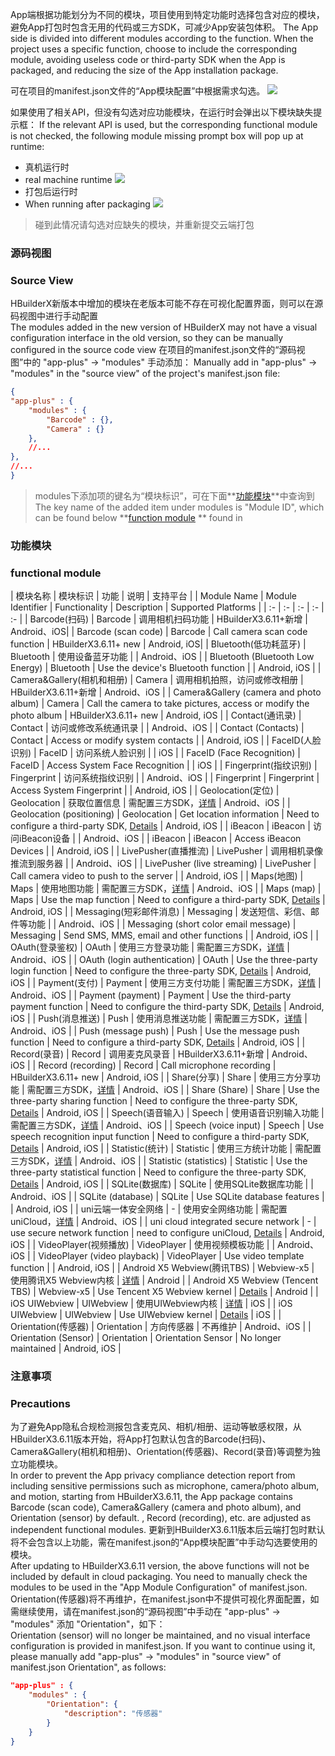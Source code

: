 App端根据功能划分为不同的模块，项目使用到特定功能时选择包含对应的模块，避免App打包时包含无用的代码或三方SDK，可减少App安装包体积。
The App side is divided into different modules according to the function. When the project uses a specific function, choose to include the corresponding module, avoiding useless code or third-party SDK when the App is packaged, and reducing the size of the App installation package.

可在项目的manifest.json文件的“App模块配置”中根据需求勾选。
![](https://native-res.dcloud.net.cn/images/uniapp/manifest-modules.png)

如果使用了相关API，但没有勾选对应功能模块，在运行时会弹出以下模块缺失提示框：
If the relevant API is used, but the corresponding functional module is not checked, the following module missing prompt box will pop up at runtime:
- 真机运行时  
- real machine runtime
![](https://native-res.dcloud.net.cn/images/uniapp/modules/error-debug.png)
- 打包后运行时  
- When running after packaging
![](https://native-res.dcloud.net.cn/images/uniapp/modules/error-release.png)

> 碰到此情况请勾选对应缺失的模块，并重新提交云端打包  


### 源码视图  
### Source View
HBuilderX新版本中增加的模块在老版本可能不存在可视化配置界面，则可以在源码视图中进行手动配置  
The modules added in the new version of HBuilderX may not have a visual configuration interface in the old version, so they can be manually configured in the source code view
在项目的manifest.json文件的“源码视图”中的 "app-plus" -> "modules" 手动添加：
Manually add in "app-plus" -> "modules" in the "source view" of the project's manifest.json file:
```json
{
"app-plus" : {
	"modules" : {
		"Barcode" : {},
		"Camera" : {}
	},
	//...
},
//...
}
```

> modules下添加项的键名为“模块标识”，可在下面**[功能模块](#功能模块)**中查询到  
> The key name of the added item under modules is "Module ID", which can be found below **[function module](#%E5%8A%9F%E8%83%BD%E6%A8%A1%E5%9D%97) ** found in


### 功能模块  
### functional module  

| 模块名称 | 模块标识 | 功能 | 说明 | 支持平台 |
| Module Name | Module Identifier | Functionality | Description | Supported Platforms |
| :- | :- | :- | :- | :- |
| Barcode(扫码) | Barcode | 调用相机扫码功能 | HBuilderX3.6.11+新增 | Android、iOS|
| Barcode (scan code) | Barcode | Call camera scan code function | HBuilderX3.6.11+ new | Android, iOS|
| Bluetooth(低功耗蓝牙) | Bluetooth | 使用设备蓝牙功能 |  | Android、iOS |
| Bluetooth (Bluetooth Low Energy) | Bluetooth | Use the device's Bluetooth function | | Android, iOS |
| Camera&Gallery(相机和相册) | Camera | 调用相机拍照，访问或修改相册 | HBuilderX3.6.11+新增 | Android、iOS |
| Camera&Gallery (camera and photo album) | Camera | Call the camera to take pictures, access or modify the photo album | HBuilderX3.6.11+ new | Android, iOS |
| Contact(通讯录) | Contact | 访问或修改系统通讯录 |  | Android、iOS |
| Contact (Contacts) | Contact | Access or modify system contacts | | Android, iOS |
| FaceID(人脸识别) | FaceID | 访问系统人脸识别 |  | iOS |
| FaceID (Face Recognition) | FaceID | Access System Face Recognition | | iOS |
| Fingerprint(指纹识别) | Fingerprint | 访问系统指纹识别 |  | Android、iOS |
| Fingerprint | Fingerprint | Access System Fingerprint | | Android, iOS |
| Geolocation(定位) | Geolocation | 获取位置信息 | 需配置三方SDK，[详情](app-geolocation.md) | Android、iOS |
| Geolocation (positioning) | Geolocation | Get location information | Need to configure a third-party SDK, [Details](app-geolocation.md) | Android, iOS |
| iBeacon | iBeacon | 访问iBeacon设备 |  | Android、iOS |
| iBeacon | iBeacon | Access iBeacon Devices | | Android, iOS |
| LivePusher(直播推流) | LivePusher | 调用相机录像推流到服务器 |  | Android、iOS |
| LivePusher (live streaming) | LivePusher | Call camera video to push to the server | | Android, iOS |
| Maps(地图) | Maps | 使用地图功能 | 需配置三方SDK，[详情](app-maps.md) | Android、iOS |
| Maps (map) | Maps | Use the map function | Need to configure a third-party SDK, [Details](app-maps.md) | Android, iOS |
| Messaging(短彩邮件消息) | Messaging | 发送短信、彩信、邮件等功能 |  | Android、iOS |
| Messaging (short color email message) | Messaging | Send SMS, MMS, email and other functions | | Android, iOS |
| OAuth(登录鉴权) | OAuth | 使用三方登录功能 | 需配置三方SDK，[详情](app-oauth.md) | Android、iOS |
| OAuth (login authentication) | OAuth | Use the three-party login function | Need to configure the three-party SDK, [Details](app-oauth.md) | Android, iOS |
| Payment(支付) | Payment | 使用三方支付功能 | 需配置三方SDK，[详情](app-payment.md) | Android、iOS |
| Payment (payment) | Payment | Use the third-party payment function | Need to configure the third-party SDK, [Details](app-payment.md) | Android, iOS |
| Push(消息推送) | Push | 使用消息推送功能 | 需配置三方SDK，[详情](app-push.md) | Android、iOS |
| Push (message push) | Push | Use the message push function | Need to configure a third-party SDK, [Details](app-push.md) | Android, iOS |
| Record(录音) | Record | 调用麦克风录音 | HBuilderX3.6.11+新增 | Android、iOS |
| Record (recording) | Record | Call microphone recording | HBuilderX3.6.11+ new | Android, iOS |
| Share(分享) | Share | 使用三方分享功能 | 需配置三方SDK，[详情](app-share.md) | Android、iOS |
| Share (Share) | Share | Use the three-party sharing function | Need to configure the three-party SDK, [Details](app-share.md) | Android, iOS |
| Speech(语音输入) | Speech | 使用语音识别输入功能 | 需配置三方SDK，[详情](app-speech.md) | Android、iOS |
| Speech (voice input) | Speech | Use speech recognition input function | Need to configure a third-party SDK, [Details](app-speech.md) | Android, iOS |
| Statistic(统计) | Statistic | 使用三方统计功能 | 需配置三方SDK，[详情](app-statistic.md) | Android、iOS |
| Statistic (statistics) | Statistic | Use the three-party statistical function | Need to configure the three-party SDK, [Details](app-statistic.md) | Android, iOS |
| SQLite(数据库) | SQLite | 使用SQLite数据库功能 |  | Android、iOS |
| SQLite (database) | SQLite | Use SQLite database features | | Android, iOS |
| uni云端一体安全网络 | - | 使用安全网络功能 | 需配置uniCloud，[详情](https://uniapp.dcloud.net.cn/uniCloud/secure-network) | Android、iOS |
| uni cloud integrated secure network | - | use secure network function | need to configure uniCloud, [Details](https://uniapp.dcloud.net.cn/uniCloud/secure-network) | Android, iOS |
| VideoPlayer(视频播放) | VideoPlayer | 使用视频模板功能 |  | Android、iOS |
| VideoPlayer (video playback) | VideoPlayer | Use video template function | | Android, iOS |
| Android X5 Webview(腾讯TBS) | Webview-x5 | 使用腾讯X5 Webview内核 | [详情](app-android-x5.md) | Android |
| Android X5 Webview (Tencent TBS) | Webview-x5 | Use Tencent X5 Webview kernel | [Details](app-android-x5.md) | Android |
| iOS UIWebview | UIWebview | 使用UIWebview内核 | [详情](app-ios-uiwebview.md) | iOS |
| iOS UIWebview | UIWebview | Use UIWebview kernel | [Details](app-ios-uiwebview.md) | iOS |
| Orientation(传感器) | Orientation | 方向传感器 | 不再维护 | Android、iOS |
| Orientation (Sensor) | Orientation | Orientation Sensor | No longer maintained | Android, iOS |


### 注意事项  
### Precautions  

<a id="bcor"/>

为了避免App隐私合规检测报包含麦克风、相机/相册、运动等敏感权限，从HBuilderX3.6.11版本开始，将App打包默认包含的Barcode(扫码)、Camera&Gallery(相机和相册)、Orientation(传感器)、Record(录音)等调整为独立功能模块。  
In order to prevent the App privacy compliance detection report from including sensitive permissions such as microphone, camera/photo album, and motion, starting from HBuilderX3.6.11, the App package contains Barcode (scan code), Camera&Gallery (camera and photo album), and Orientation (sensor) by default. , Record (recording), etc. are adjusted as independent functional modules.
更新到HBuilderX3.6.11版本后云端打包时默认将不会包含以上功能，需在manifest.json的“App模块配置”中手动勾选要使用的模块。  
After updating to HBuilderX3.6.11 version, the above functions will not be included by default in cloud packaging. You need to manually check the modules to be used in the "App Module Configuration" of manifest.json.
Orientation(传感器)将不再维护，在manifest.json中不提供可视化界面配置，如需继续使用，请在manifest.json的“源码视图”中手动在 "app-plus" -> "modules" 添加 "Orientation"，如下：  
Orientation (sensor) will no longer be maintained, and no visual interface configuration is provided in manifest.json. If you want to continue using it, please manually add "app-plus" -> "modules" in "source view" of manifest.json Orientation", as follows:
```json
"app-plus" : {
	"modules" : {
		"Orientation": {
			"description": "传感器"
		}
	}
}
```


